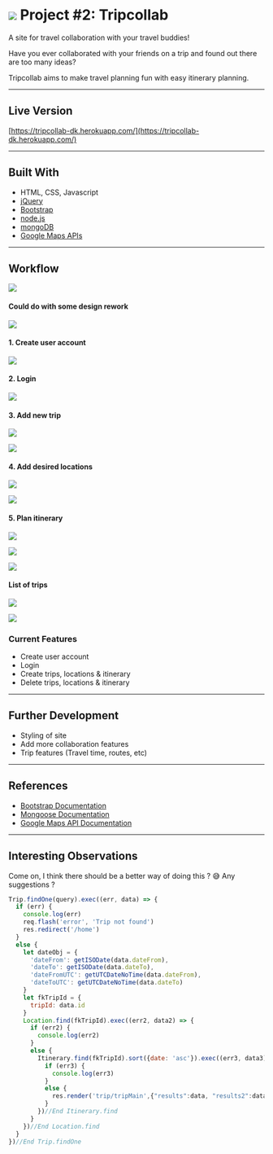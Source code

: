 # ![](https://ga-dash.s3.amazonaws.com/production/assets/logo-9f88ae6c9c3871690e33280fcf557f33.png) Project #2: Tripcollab

A site for travel collaboration with your travel buddies!

Have you ever collaborated with your friends on a trip and found out there are too many ideas?

Tripcollab aims to make travel planning fun with easy itinerary planning.

---

## Live Version
[https://tripcollab-dk.herokuapp.com/](https://tripcollab-dk.herokuapp.com/)

---

## Built With

* HTML, CSS, Javascript
* [jQuery](https://jquery.com/)
* [Bootstrap](https://getbootstrap.com/)
* [node.js](https://nodejs.org/en/)
* [mongoDB](https://www.mongodb.com/)
* [Google Maps APIs](https://developers.google.com/maps/)

---

## Workflow

![](/-ProjectDocumentation/images/erd.jpg)

#### Could do with some design rework
![](/-ProjectDocumentation/images/screens/home.png)


#### 1. Create user account
![](/-ProjectDocumentation/images/screens/register.png)


#### 2. Login
![](/-ProjectDocumentation/images/screens/login.png)


#### 3. Add new trip
![](/-ProjectDocumentation/images/screens/newTrip.png)

![](/-ProjectDocumentation/images/screens/tripCreated.png)


#### 4. Add desired locations
![](/-ProjectDocumentation/images/screens/addLocation.png)

![](/-ProjectDocumentation/images/screens/locationAdded.png)


#### 5. Plan itinerary
![](/-ProjectDocumentation/images/screens/itineraryDate.png)

![](/-ProjectDocumentation/images/screens/itineraryPlace.png)

![](/-ProjectDocumentation/images/screens/itineraryTime.png)


#### List of trips
![](/-ProjectDocumentation/images/screens/trips.png)

![](/-ProjectDocumentation/images/screens/confirmDelete.png)


### Current Features

* Create user account
* Login
* Create trips, locations & itinerary
* Delete trips, locations & itinerary

---

## Further Development

* Styling of site
* Add more collaboration features
* Trip features (Travel time, routes, etc)

---

## References

* [Bootstrap Documentation](https://v4-alpha.getbootstrap.com/getting-started/introduction/)
* [Mongoose Documentation](http://mongoosejs.com/docs/guide.html)
* [Google Maps API Documentation](https://developers.google.com/maps/documentation/)

---

## Interesting Observations

Come on, I think there should be a better way of doing this ? :sweat_smile:
Any suggestions ?

```javascript
Trip.findOne(query).exec((err, data) => {
  if (err) {
    console.log(err)
    req.flash('error', 'Trip not found')
    res.redirect('/home')
  }
  else {
    let dateObj = {
      'dateFrom': getISODate(data.dateFrom),
      'dateTo': getISODate(data.dateTo),
      'dateFromUTC': getUTCDateNoTime(data.dateFrom),
      'dateToUTC': getUTCDateNoTime(data.dateTo)
    }
    let fkTripId = {
      tripId: data.id
    }
    Location.find(fkTripId).exec((err2, data2) => {
      if (err2) {
        console.log(err2)
      }
      else {
        Itinerary.find(fkTripId).sort({date: 'asc'}).exec((err3, data3) => {
          if (err3) {
            console.log(err3)
          }
          else {
            res.render('trip/tripMain',{"results":data, "results2":data2, "dateObj":dateObj, "results3":data3})
          }
        })//End Itinerary.find
      }
    })//End Location.find
  }
})//End Trip.findOne
```
